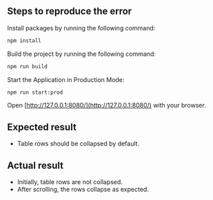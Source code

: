 ## Steps to reproduce the error

Install packages by running the following command:

```bash
npm install
```

Build the project by running the following command:

```bash
npm run build
```

Start the Application in Production Mode:

```bash
npm run start:prod
```

Open [http://127.0.0.1:8080/](http://127.0.0.1:8080/) with your browser.

## Expected result

- Table rows should be collapsed by default.

## Actual result

- Initially, table rows are not collapsed.
- After scrolling, the rows collapse as expected.
